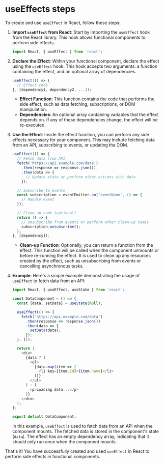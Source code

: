 # useEffects steps

To create and use `useEffect` in React, follow these steps:

1. **Import `useEffect` from React**:
   Start by importing the `useEffect` hook from the React library. This hook allows functional components to perform side effects.

   ```javascript
   import React, { useEffect } from 'react';
   ```

2. **Declare the Effect**:
   Within your functional component, declare the effect using the `useEffect` hook. This hook accepts two arguments: a function containing the effect, and an optional array of dependencies.

   ```javascript
   useEffect(() => {
     // Effect code
   }, [dependency1, dependency2, ...]);
   ```

   - **Effect Function**: This function contains the code that performs the side effect, such as data fetching, subscriptions, or DOM manipulation.
   - **Dependencies**: An optional array containing variables that the effect depends on. If any of these dependencies change, the effect will be re-executed.

3. **Use the Effect**:
   Inside the effect function, you can perform any side effects necessary for your component. This may include fetching data from an API, subscribing to events, or updating the DOM.

   ```javascript
   useEffect(() => {
     // Fetch data from API
     fetch('https://api.example.com/data')
       .then(response => response.json())
       .then(data => {
         // Update state or perform other actions with data
       });

     // Subscribe to events
     const subscription = eventEmitter.on('eventName', () => {
       // Handle event
     });

     // Clean-up code (optional)
     return () => {
       // Unsubscribe from events or perform other clean-up tasks
       subscription.unsubscribe();
     };
   }, [dependency]);
   ```

   - **Clean-up Function**: Optionally, you can return a function from the effect. This function will be called when the component unmounts or before re-running the effect. It is used to clean up any resources created by the effect, such as unsubscribing from events or cancelling asynchronous tasks.

4. **Example**:
   Here's a simple example demonstrating the usage of `useEffect` to fetch data from an API:

   ```javascript
   import React, { useEffect, useState } from 'react';

   const DataComponent = () => {
     const [data, setData] = useState(null);

     useEffect(() => {
       fetch('https://api.example.com/data')
         .then(response => response.json())
         .then(data => {
           setData(data);
         });
     }, []);

     return (
       <div>
         {data ? (
           <ul>
             {data.map(item => (
               <li key={item.id}>{item.name}</li>
             ))}
           </ul>
         ) : (
           <p>Loading data...</p>
         )}
       </div>
     );
   };

   export default DataComponent;
   ```

   In this example, `useEffect` is used to fetch data from an API when the component mounts. The fetched data is stored in the component's state (`data`). The effect has an empty dependency array, indicating that it should only run once when the component mounts.

That's it! You have successfully created and used `useEffect` in React to perform side effects in functional components.